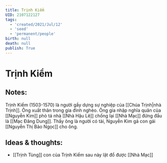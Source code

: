 ```yaml
---
title: Trịnh Kiểm
UID: 2107122127
tags:
  - 'created/2021/Jul/12'
  - 'seed'
  - 'permanent/people'
birth: null
death: null
publish: True
---
```

# Trịnh Kiểm

## Notes:
Trịnh Kiểm (1503-1570) là người gầy dựng sự nghiệp của [[Chúa Trịnh|nhà Trịnh]]. Ông xuất thân trong gia đình nghèo. Ông gia nhập nghĩa quân của [[Nguyễn Kim]] phò tá nhà [[Nhà Hậu Lê]] chống lại [[Nhà Mạc]] đứng đầu là [[Mạc Đăng Dung]]. Thấy ông là người có tài, Nguyễn Kim gả con gái [[Nguyễn Thị Bảo Ngọc]] cho ông. 

## Ideas & thoughts:
- [[Trịnh Tùng]] con của Trịnh Kiểm sau này lật đổ được [[Nhà Mạc]]
